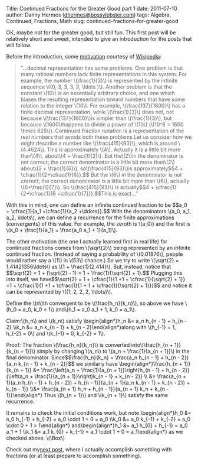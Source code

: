 Title: Continued Fractions for the Greater Good part 1
date: 2011-07-10
author: Danny Hermes (dhermes@bossylobster.com)
tags: Algebra, Continued, Fractions, Math
slug: continued-fractions-for-greater-good

OK, maybe not for the greater good, but still fun. This first post will
be relatively short and sweet, intended to give an introduction for the
posts that will follow.

Before the introduction, some
[motivation](http://en.wikipedia.org/wiki/Continued_fraction#Motivation)
courtesy of [Wikipedia](http://en.wikipedia.org/wiki/Main_Page):

<div>

> "...decimal representation has some problems. One problem is that many
> rational numbers lack finite representations in this system. For
> example, the number \\(\\frac{1}{3}\\) is represented by the infinite
> sequence \\((0, 3, 3, 3, 3, \\ldots )\\). Another problem is that the
> constant \\(10\\) is an essentially arbitrary choice, and one which
> biases the resulting representation toward numbers that have some
> relation to the integer \\(10\\). For example, \\(\\frac{137}{1600}\\)
> has a finite decimal representation, while \\(\\frac{1}{3}\\) does
> not, not because \\(\\frac{137}{1600}\\)is simpler than
> \\(\\frac{1}{3}\\), but because \\(1600\\)happens to divide a power
> of \\(10\\) (\\(10\^6 = 1600 \\times 625\\)). Continued fraction
> notation is a representation of the real numbers that avoids both
> these problems.Let us consider how we might describe a number like
> \\(\\frac{415}{93}\\), which is around \\(4.4624\\). This is
> approximately \\(4\\). Actually it is a little bit more than\\(4\\),
> about\\(4 + \\frac{1}{2}\\). But the\\(2\\)in the denominator is
> not correct; the correct denominator is a little bit more
> than\\(2\\) about\\(2 + \\frac{1}{6}\\),
> so\\(\\frac{415}{93}\\)is approximately\$\$4 +
> \\cfrac{1}{2+\\cfrac{1}{6}}.\$\$ But the \\(6\\) in the denominator is
> not correct; the correct denominator is a little bit more than
> \\(6\\), actually \\(6+\\frac{1}{7}\\). So \\(\\frac{415}{93}\\) is
> actually\$\$4 + \\cfrac{1}{2+\\cfrac{1}{6 +\\cfrac{1}{7}}}.\$\$This
> is exact..."

With this in mind, one can define an infinite continued fraction to be
\$\$a\_0 + \\cfrac{1}{a\_1 +\\cfrac{1}{a\_2 +\\ddots}}.\$\$ With the
denominators \\(a\_0, a\_1, a\_2, \\ldots\\), we can define a recurrence
for the finite approximations (convergents) of this value. For example,
the zeroth is \\(a\_0\\) and the first is \\(a\_0 + \\frac{1}{a\_1} =
\\frac{a\_0 a\_1 + 1}{a\_1}\\).

The other motivation (the one I actually learned first in real life) for
continued fractions comes from \\(\\sqrt{2}\\) being represented by an
infinite continued fraction. (Instead of saying a probability of
\\(0.01876\\), people would rather say a \\(1\\) in \\(53\\) chance.) So
we try to write \\(\\sqrt{2} = 1.41421356\\ldots\\) as \\(1 +
\\frac{1}{2.414}\\). But, instead, notice that \$\$\\sqrt{2} = 1 +
(\\sqrt{2} - 1) = 1 + \\frac{1}{\\sqrt{2} + 1}.\$\$ Plugging this into
itself, we have\$\$\\sqrt{2} = 1 + \\cfrac{1}{1 +1 +
\\cfrac{1}{\\sqrt{2} + 1}} =1 + \\cfrac{1}{1 +1 + \\cfrac{1}{1 + 1 +
\\cfrac{1}{\\sqrt{2} + 1}}}\$\$ and notice it can be represented by
\\((1; 2, 2, 2, \\ldots)\\).

Define the \\(n\\)th convergent to be \\(\\frac{h\_n}{k\_n}\\), so above
we have \\(h\_0 = a\_0, k\_0 = 1\\) and\\(h\_1 = a\_0 a\_1 + 1, k\_0 =
a\_1\\).

Claim:\\(h\_n\\) and \\(k\_n\\) satisfy \\begin{align\*}h\_n &= a\_n
h\_{n - 1} + h\_{n - 2} \\\\k\_n &= a\_n k\_{n - 1} + k\_{n -
2}\\end{align\*}along with \\(h\_{-1} = 1, h\_{-2} = 0\\) and
\\(k\_{-1} = 0, k\_{-2} = 1\\).

Proof: The fraction \\(\\frac{h\_n}{k\_n}\\) is converted
into\\(\\frac{h\_{n + 1}}{k\_{n + 1}}\\) simply by changing \\(a\_n\\)
to \\(a\_n + \\frac{1}{a\_{n + 1}}\\) in the final denominator.
Since\$\$\\frac{h\_n}{k\_n} = \\frac{a\_n h\_{n - 1} + h\_{n - 2}}{a\_n
k\_{n - 1} + k\_{n - 2}}\$\$ we similarly have
\\begin{align\*}\\frac{h\_{n + 1}}{k\_{n + 1}} &= \\frac{\\left(a\_n +
\\frac{1}{a\_{n + 1}}\\right)h\_{n - 1} + h\_{n - 2}}{\\left(a\_n +
\\frac{1}{a\_{n + 1}}\\right)k\_{n - 1} + k\_{n - 2}} \\\\ &=
\\frac{a\_{n + 1}(a\_n h\_{n - 1} + h\_{n - 2}) + h\_{n - 1}}{a\_{n +
1}(a\_n k\_{n - 1} + k\_{n - 2}) + k\_{n - 1}} \\\\&= \\frac{a\_{n + 1}
h\_n + h\_{n - 1}}{a\_{n + 1} k\_n + k\_{n - 1}}\\end{align\*}
Thus \\(h\_{n + 1}\\) and \\(k\_{n + 1}\\) satisfy the same recurrence.

It remains to check the initial conditions work, but note
\\begin{align\*}h\_0 &= a\_0 h\_{-1} + h\_{-2} = a\_0 \\cdot 1 + 0 =
a\_0 \\\\k\_0 &= a\_0 k\_{-1} + k\_{-2} = a\_0 \\cdot 0 + 1 =
1\\end{align\*} and\\begin{align\*}h\_1 &= a\_1 h\_{0} + h\_{-1} = a\_0
a\_1 + 1 \\\\k\_1 &= a\_1 k\_{0} + k\_{-1} = a\_1 \\cdot 1 + 0 =
a\_1\\end{align\*} as we checked above. \\(\\Box\\)

Check out my[next
post](http://blog.bossylobster.com/2011/07/continued-fraction-expansions-of.html),
where I actually accomplish something with fractions (or at least
prepare to accomplish something).

</div>

<a href="https://profiles.google.com/114760865724135687241" rel="author" style="display: none;">About Bossy Lobster</a>
